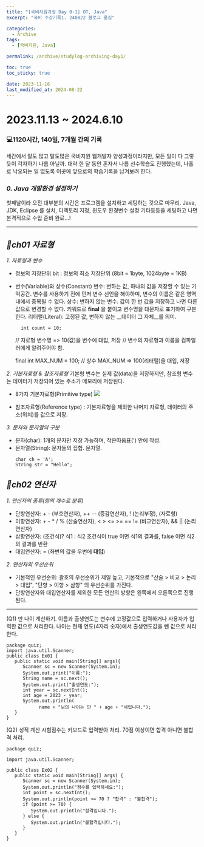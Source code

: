 ```yaml
---
title: "[국비지원과정 Day 0-1] OT, Java"
excerpt: "국비 수강기록1. 240822 블로그 옮김"

categories:
  - Archive
tags:
  - [국비지원, Java]

permalink: /archive/studylog-archiving-day1/

toc: true
toc_sticky: true

date: 2023-11-16
last_modified_at: 2024-08-22
---
```


# 2023.11.13 ~ 2024.6.10
### 💻1120시간, 140일, 7개월 간의 기록 

세간에서 말도 많고 탈도많은 국비지원 웹개발자 양성과정이라지만, 모든 일이 다 그렇듯이 각자하기 나름 아닐까.
대략 한 달 동안 혼자서 나름 선수학습도 진행했는데, 나홀로 낙오되는 일 없도록 이곳에 앞으로의 학습기록을 남겨보려 한다.

### *0. Java 개발환경 설정하기*
첫째날이라 오전 대부분의 시간은 프로그램을 설치하고 세팅하는 것으로 마무리.
Java, JDK, Eclipse 를 설치, 디렉토리 지정, 윈도우 환경변수 설정 기타등등을 세팅하고 나면
본격적으로 수업 준비 완료...!

---
## *📕ch01 자료형*
*1. 자료형과 변수*
- 정보의 저장단위
bit : 정보의 최소 저장단위
(8bit = 1byte, 1024byte = 1KB)
  
- 변수(Variable)와 상수(Constant)
변수: 변하는 값, 하나의 값을 저장할 수 있는 기억공간.
변수를 사용하기 전에 먼저 변수 선언을 해야하며, 변수의 이름은 같은 영역 내에서 중복될 수 없다.
상수: 변하지 않는 변수. 값이 한 번 값을 저장하고 나면 다른 값으로 변경할 수 없다. 키워드로 __final__ 을 붙이고 변수명을 대문자로 표기하여 구분한다.
리터럴(Literal): 고정된 값, 변하지 않는 __데이터 그 자체__를 의미.

		int count = 10;
	// 자료형 변수명 => 10(값)을 변수에 대입, 저장
	// 변수의 자료형과 이름을 컴파일러에게 알려주어야 함.
    
    final int MAX_NUM = 100;
    //	  상수 MAX_NUM => 100(리터럴)을 대입, 저장


*2. 기본자료형 & 참조자료형*
기본형 변수는 실제 값(data)을 저장하지만, 참조형 변수는 데이터가 저장되어 있는 주소가 메모리에 저장된다.
- 8가지 기본자료형(Primitive type)
![](https://velog.velcdn.com/images/92miindy/post/d4c707ac-e8ab-4748-9cae-da2926638c63/image.jpeg)

- 참조자료형(Reference type) : 기본자료형을 제외한 나머지 자료형, 데이터의 주소(위치)를 값으로 저장.


*3. 문자와 문자열의 구분*
- 문자(char): 1개의 문자만 저장 가능하며, 작은따옴표(') 안에 작성. 
- 문자열(String): 문자들의 집합. 문자열.
  ```
  char ch = 'A';
  String str = "Hello";
  ```

## *📕ch02 연산자*
*1. 연산자의 종류(항의 개수로 분류)*
- 단항연산자: + - (부호연산자), ++ -- (증감연산자), ! (논리부정), (자료형)
- 이항연산자: + - * / % (산술연산자), < > <= >= == != (비교연산자), && || (논리연산자)
- 삼항연산자: (조건식)? 식1 : 식2
		   조건식이 true 이면 식1의 결과를, false 이면 식2의 결과를 반환
- 대입연산자: = (좌변의 값을 우변에 __대입__)


*2. 연산자의 우선순위*
- 기본적인 우선순위: 괄호의 우선순위가 제일 높고, 기본적으로 "산술 > 비교 > 논리 > 대입", "단항 > 이항 > 삼항" 의 우선순위를 가진다.
- 단항연산자와 대입연산자를 제외한 모든 연산의 방향은 왼쪽에서 오른쪽으로 진행된다.


---
(Q1) 만 나이 계산하기.
이름과 출생연도는 변수에 고정값으로 입력하거나 사용자가 입력한 값으로 처리한다.
나이는 현재 연도(4자리 숫자)에서 출생연도값을 뺀 값으로 처리한다.
```
package quiz;
import java.util.Scanner;
public class Ex01 {
   public static void main(String[] args){
      Scanner sc = new Scanner(System.in);
      System.out.print("이름:");
      String name = sc.next();
      System.out.print("출생연도:");
      int year = sc.nextInt();
      int age = 2023 - year;
      System.out.println(
            name + "님의 나이는 만 " + age + "세입니다.");
   }
}
```


(Q2) 성적 계산
시험점수는 키보드로 입력받아 처리. 70점 이상이면 합격 아니면 불합격 처리.
```
package quiz;

import java.util.Scanner;

public class Ex02 {
   public static void main(String[] args) {
      Scanner sc = new Scanner(System.in);
      System.out.println("점수를 입력하세요:");
      int point = sc.nextInt();
      System.out.println(point >= 70 ? "합격" : "불합격");
      if (point >= 70) {
         System.out.println("합격입니다.");
      } else {
         System.out.println("불합격입니다.");
      }
   }
}
```
